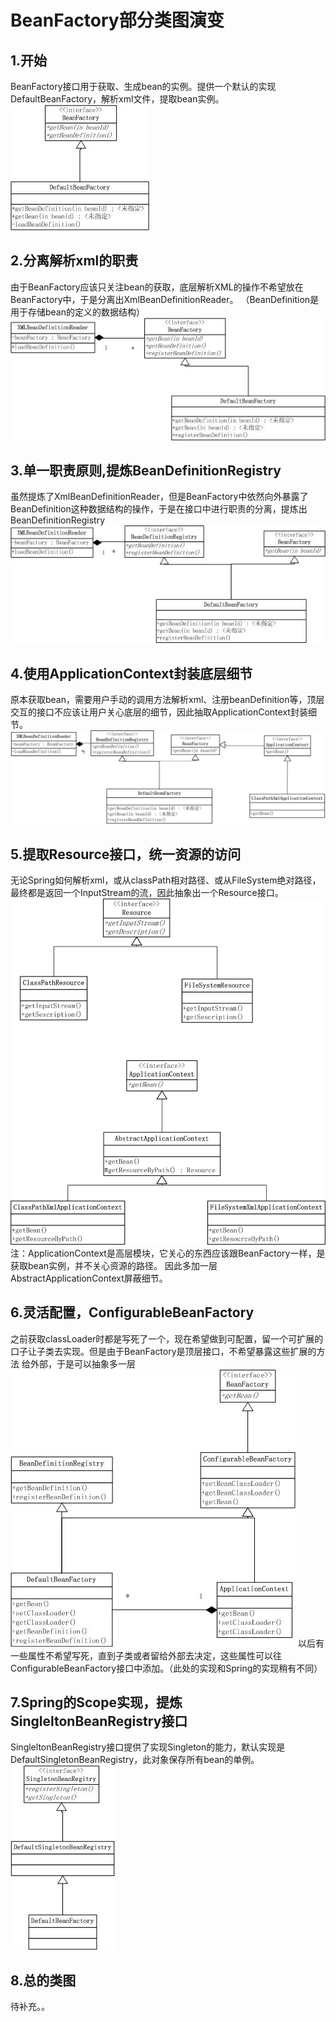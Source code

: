 # BeanFactory部分类图演变
## 1.开始
BeanFactory接口用于获取、生成bean的实例。提供一个默认的实现DefaultBeanFactory，解析xml文件，提取bean实例。
![image](https://github.com/lapple06/MySpring/raw/b_bean_factory/uml/BeanFactory/beanFactory_1_start.jpg)


## 2.分离解析xml的职责
由于BeanFactory应该只关注bean的获取，底层解析XML的操作不希望放在BeanFactory中，于是分离出XmlBeanDefinitionReader。
（BeanDefinition是用于存储bean的定义的数据结构）
![image](https://github.com/lapple06/MySpring/raw/b_bean_factory/uml/BeanFactory/beanFactory_2_抽出xml方法.jpg)

## 3.单一职责原则,提炼BeanDefinitionRegistry
虽然提炼了XmlBeanDefinitionReader，但是BeanFactory中依然向外暴露了BeanDefinition这种数据结构的操作，于是在接口中进行职责的分离，提炼出
BeanDefinitionRegistry
![image](https://github.com/lapple06/MySpring/raw/b_bean_factory/uml/BeanFactory/beanFactory_3_beanDifinitionRegistry.jpg)

## 4.使用ApplicationContext封装底层细节
原本获取bean，需要用户手动的调用方法解析xml、注册beanDefinition等，顶层交互的接口不应该让用户关心底层的细节，因此抽取ApplicationContext封装细节。
![image](https://github.com/lapple06/MySpring/raw/b_bean_factory/uml/BeanFactory/beanFactory_4_ApplicationContext.jpg)

## 5.提取Resource接口，统一资源的访问
无论Spring如何解析xml，或从classPath相对路径、或从FileSystem绝对路径，最终都是返回一个InputStream的流，因此抽象出一个Resource接口。
![image](https://github.com/lapple06/MySpring/raw/b_bean_factory/uml/BeanFactory/beanFactory_5_resource.jpg)
注：ApplicationContext是高层模块，它关心的东西应该跟BeanFactory一样，是获取bean实例，并不关心资源的路径。
因此多加一层AbstractApplicationContext屏蔽细节。

## 6.灵活配置，ConfigurableBeanFactory
之前获取classLoader时都是写死了一个，现在希望做到可配置，留一个可扩展的口子让子类去实现。但是由于BeanFactory是顶层接口，不希望暴露这些扩展的方法
给外部，于是可以抽象多一层
![image](https://github.com/lapple06/MySpring/raw/b_bean_factory/uml/BeanFactory/beanFactory_6_ConfigurableBeanFactory.jpg)
以后有一些属性不希望写死，直到子类或者留给外部去决定，这些属性可以往ConfigurableBeanFactory接口中添加。（此处的实现和Spring的实现稍有不同）

## 7.Spring的Scope实现，提炼SingleltonBeanRegistry接口
SingleltonBeanRegistry接口提供了实现Singleton的能力，默认实现是DefaultSingletonBeanRegistry，此对象保存所有bean的单例。
![image](https://github.com/lapple06/MySpring/raw/b_bean_factory/uml/BeanFactory/beanFactory_7_SingleltonBeanRegistry.jpg)

## 8.总的类图
待补充。。
